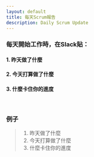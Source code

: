 ```yaml
---
layout: default
title: 每天Scrum報告
description: Daily Scrum Update
---
```


### 每天開始工作時，在Slack貼：

#### 1. 昨天做了什麼
#### 2. 今天打算做了什麼
#### 3. 什麼卡住你的進度

<br>

### 例子

> 1. 昨天做了什麼
> 1. 今天打算做了什麼
> 1. 什麼卡住你的進度